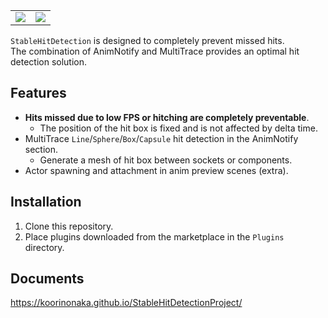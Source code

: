 <table>
  <tr>
    <td valign="top"><img src="https://github.com/koorinonaka/StableHitDetectionProject/assets/39552085/0f3e2f1a-9c87-46b7-925e-cc4931056657/7d8f9d49-0733-72fa-5a8b-38489222ed88.gif"/></td>
    <td valign="top"><img src="https://github.com/koorinonaka/StableHitDetectionProject/assets/39552085/fa9d3414-a581-4b33-b2c9-2df8148cff47/2c7bab73-08e2-08df-d170-a40db4f4acf8.gif"/></td>
  </tr>
</table>

`StableHitDetection` is designed to completely prevent missed hits.<br />
The combination of AnimNotify and MultiTrace provides an optimal hit detection solution.

## Features
- **Hits missed due to low FPS or hitching are completely preventable**.
  - The position of the hit box is fixed and is not affected by delta time.
- MultiTrace `Line`/`Sphere`/`Box`/`Capsule` hit detection in the AnimNotify section.
  - Generate a mesh of hit box between sockets or components.
- Actor spawning and attachment in anim preview scenes (extra).

## Installation
1. Clone this repository.
2. Place plugins downloaded from the marketplace in the `Plugins` directory.

## Documents
https://koorinonaka.github.io/StableHitDetectionProject/
